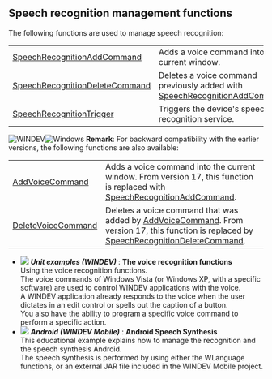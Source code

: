 


## Speech recognition management functions
			



The following functions are used to manage speech recognition:



|   |   |
| --- | --- |
| [SpeechRecognitionAddCommand](../WDLang1/1000020014.md) | Adds a voice command into the current window. |
| [SpeechRecognitionDeleteCommand](../WDLang1/1000020017.md) | Deletes a voice command previously added with [SpeechRecognitionAddCommand](../WDLang1/1000020014.md). |
| [SpeechRecognitionTrigger](../WDLang1/1000020013.md) | Triggers the device's speech recognition service. |







![WINDEV](https://doc.pcsoft.fr/ext/images/us/WD.png)![Windows](https://doc.pcsoft.fr/ext/images/us/WINDOWS.png) **Remark**: For backward compatibility with the earlier versions, the following functions are also available: 



|   |   |
| --- | --- |
| [AddVoiceCommand](../WDLang1/1000017106.md) | Adds a voice command into the current window. From version 17, this function is replaced with [SpeechRecognitionAddCommand](../WDLang1/1000020014.md). |
| [DeleteVoiceCommand](../WDLang1/1000017187.md) | Deletes a voice command that was added by [AddVoiceCommand](../WDLang1/1000017106.md). From version 17, this function is replaced by [SpeechRecognitionDeleteCommand](../WDLang1/1000020017.md). |






- ![](https://doc.pcsoft.fr/en-US/images/image.awp?langid=3&name=Thevoicerecognitionfunctions.gif) ***Unit examples (WINDEV)*** : **The voice recognition functions** <br>Using the voice recognition functions.<br>The voice commands of Windows Vista (or Windows XP, with a specific software) are used to control WINDEV applications with the voice.<br>A WINDEV application already responds to the voice when the user dictates in an edit control or spells out the caption of a button.<br>You also have the ability to program a specific voice command to perform a specific action.
- ![](https://doc.pcsoft.fr/en-US/images/image.awp?langid=3&name=AndroidSpeechSynthesis.gif) ***Android (WINDEV Mobile)*** : **Android Speech Synthesis** <br>This educational example explains how to manage the recognition and the speech synthesis Android.<br>The speech synthesis is performed by using either the WLanguage functions, or an external JAR file included in the WINDEV Mobile project.


